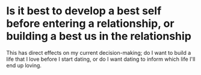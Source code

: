 # Is it best to develop a best self before entering a relationship, or building a best us in the relationship
This has direct effects on my current decision-making; do I want to build a life that I love before I start dating, or do I want dating to inform which life I'll end up loving.

<!-- #p0 -->

<!-- {BearID:6D291794-BF19-4562-BC90-3C7195031E9B-16393-00002A8EFFD35E6F} -->
